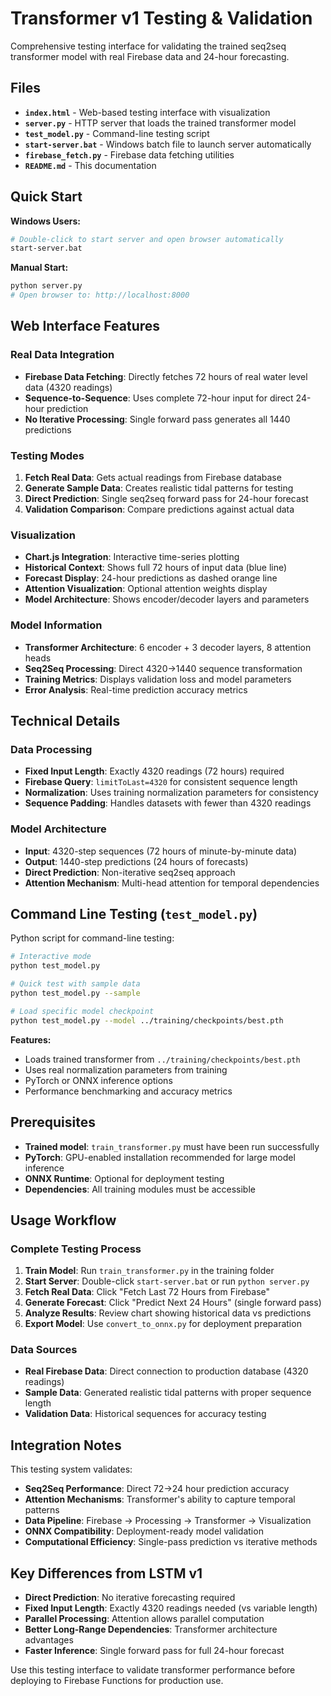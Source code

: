 # Transformer v1 Testing & Validation

Comprehensive testing interface for validating the trained seq2seq transformer model with real Firebase data and 24-hour forecasting.

## Files

- **`index.html`** - Web-based testing interface with visualization
- **`server.py`** - HTTP server that loads the trained transformer model
- **`test_model.py`** - Command-line testing script  
- **`start-server.bat`** - Windows batch file to launch server automatically
- **`firebase_fetch.py`** - Firebase data fetching utilities
- **`README.md`** - This documentation

## Quick Start

**Windows Users:**
```bash
# Double-click to start server and open browser automatically
start-server.bat
```

**Manual Start:**
```bash
python server.py
# Open browser to: http://localhost:8000
```

## Web Interface Features

### Real Data Integration
- **Firebase Data Fetching**: Directly fetches 72 hours of real water level data (4320 readings)
- **Sequence-to-Sequence**: Uses complete 72-hour input for direct 24-hour prediction
- **No Iterative Processing**: Single forward pass generates all 1440 predictions

### Testing Modes
1. **Fetch Real Data**: Gets actual readings from Firebase database
2. **Generate Sample Data**: Creates realistic tidal patterns for testing
3. **Direct Prediction**: Single seq2seq forward pass for 24-hour forecast
4. **Validation Comparison**: Compare predictions against actual data

### Visualization
- **Chart.js Integration**: Interactive time-series plotting
- **Historical Context**: Shows full 72 hours of input data (blue line)
- **Forecast Display**: 24-hour predictions as dashed orange line
- **Attention Visualization**: Optional attention weights display
- **Model Architecture**: Shows encoder/decoder layers and parameters

### Model Information
- **Transformer Architecture**: 6 encoder + 3 decoder layers, 8 attention heads
- **Seq2Seq Processing**: Direct 4320→1440 sequence transformation
- **Training Metrics**: Displays validation loss and model parameters
- **Error Analysis**: Real-time prediction accuracy metrics

## Technical Details

### Data Processing
- **Fixed Input Length**: Exactly 4320 readings (72 hours) required
- **Firebase Query**: `limitToLast=4320` for consistent sequence length
- **Normalization**: Uses training normalization parameters for consistency
- **Sequence Padding**: Handles datasets with fewer than 4320 readings

### Model Architecture
- **Input**: 4320-step sequences (72 hours of minute-by-minute data)
- **Output**: 1440-step predictions (24 hours of forecasts)
- **Direct Prediction**: Non-iterative seq2seq approach
- **Attention Mechanism**: Multi-head attention for temporal dependencies

## Command Line Testing (`test_model.py`)

Python script for command-line testing:

```bash
# Interactive mode
python test_model.py

# Quick test with sample data
python test_model.py --sample

# Load specific model checkpoint
python test_model.py --model ../training/checkpoints/best.pth
```

**Features:**
- Loads trained transformer from `../training/checkpoints/best.pth`
- Uses real normalization parameters from training
- PyTorch or ONNX inference options
- Performance benchmarking and accuracy metrics

## Prerequisites

- **Trained model**: `train_transformer.py` must have been run successfully
- **PyTorch**: GPU-enabled installation recommended for large model inference
- **ONNX Runtime**: Optional for deployment testing
- **Dependencies**: All training modules must be accessible

## Usage Workflow

### Complete Testing Process
1. **Train Model**: Run `train_transformer.py` in the training folder
2. **Start Server**: Double-click `start-server.bat` or run `python server.py`
3. **Fetch Real Data**: Click "Fetch Last 72 Hours from Firebase"
4. **Generate Forecast**: Click "Predict Next 24 Hours" (single forward pass)
5. **Analyze Results**: Review chart showing historical data vs predictions
6. **Export Model**: Use `convert_to_onnx.py` for deployment preparation

### Data Sources
- **Real Firebase Data**: Direct connection to production database (4320 readings)
- **Sample Data**: Generated realistic tidal patterns with proper sequence length
- **Validation Data**: Historical sequences for accuracy testing

## Integration Notes

This testing system validates:
- **Seq2Seq Performance**: Direct 72→24 hour prediction accuracy
- **Attention Mechanisms**: Transformer's ability to capture temporal patterns
- **Data Pipeline**: Firebase → Processing → Transformer → Visualization
- **ONNX Compatibility**: Deployment-ready model validation
- **Computational Efficiency**: Single-pass prediction vs iterative methods

## Key Differences from LSTM v1

- **Direct Prediction**: No iterative forecasting required
- **Fixed Input Length**: Exactly 4320 readings needed (vs variable length)
- **Parallel Processing**: Attention allows parallel computation
- **Better Long-Range Dependencies**: Transformer architecture advantages
- **Faster Inference**: Single forward pass for full 24-hour forecast

Use this testing interface to validate transformer performance before deploying to Firebase Functions for production use.